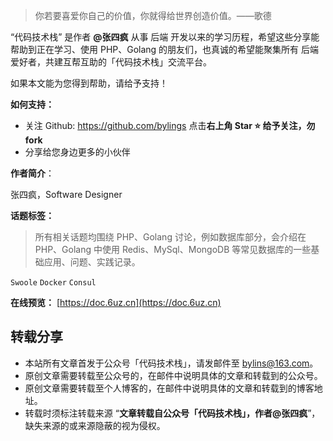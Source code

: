 > 你若要喜爱你自己的价值，你就得给世界创造价值。——歌德

“代码技术栈” 是作者 **@张四疯** 从事 后端 开发以来的学习历程，希望这些分享能帮助到正在学习、使用 PHP、Golang 的朋友们，也真诚的希望能聚集所有 后端 爱好者，共建互帮互助的「代码技术栈」交流平台。

如果本文能为您得到帮助，请给予支持！

**如何支持：**
- 关注 Github: https://github.com/bylings 点击**右上角 Star :star: 给予关注，勿 fork**
- 分享给您身边更多的小伙伴

**作者简介**：

张四疯，Software Designer

**话题标签：**

> 所有相关话题均围绕 PHP、Golang 讨论，例如数据库部分，会介绍在 PHP、Golang 中使用 Redis、MySql、MongoDB 等常见数据库的一些基础应用、问题、实践记录。

`Swoole` `Docker` `Consul`

**在线预览：** [https://doc.6uz.cn](https://doc.6uz.cn)

## 转载分享

* 本站所有文章首发于公众号「代码技术栈」，请发邮件至 bylins@163.com。
* 原创文章需要转载至公众号的，在邮件中说明具体的文章和转载到的公众号。
* 原创文章需要转载至个人博客的，在邮件中说明具体的文章和转载到的博客地址。
* 转载时须标注转载来源 “**文章转载自公众号「代码技术栈」，作者@张四疯**”，缺失来源的或来源隐蔽的视为侵权。
